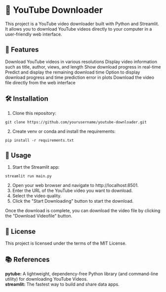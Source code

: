 # 🎥 YouTube Downloader
This project is a YouTube video downloader built with Python and Streamlit.  
It allows you to download YouTube videos directly to your computer in a user-friendly web interface.

## 🚀 Features
Download YouTube videos in various resolutions
Display video information such as title, author, views, and length
Show download progress in real-time
Predict and display the remaining download time
Option to display download progress and time prediction error in plots
Download the video file directly from the web interface
## 🛠️ Installation
1. Clone this repository:
```shell
git clone https://github.com/yourusername/youtube-downloader.git
```
2. Create venv or conda and install the requirements:
```shell
pip install -r requirements.txt
```
## 🚀 Usage
1. Start the Streamlit app:
```shell
streamlit run main.py
```
2. Open your web browser and navigate to http://localhost:8501.  
3. Enter the URL of the YouTube video you want to download.  
4. Select the video quality.
5. Click the "Start Downloading" button to start the download.  

Once the download is complete, you can download the video file by clicking the "Download Videofile" button.  

## 📝 License
This project is licensed under the terms of the MIT License.

## 📚 References
**pytube:** A lightweight, dependency-free Python library (and command-line utility) for downloading YouTube Videos.  
**streamlit:** The fastest way to build and share data apps.
